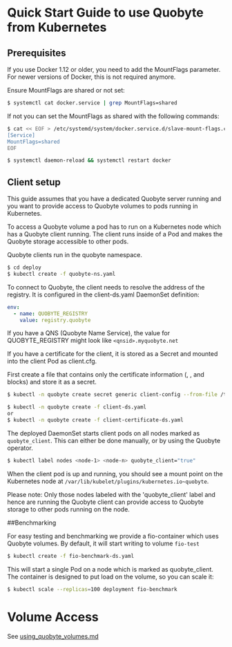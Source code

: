 # Quick Start Guide to use Quobyte from Kubernetes

## Prerequisites
If you use Docker 1.12 or older, you need to  add the MountFlags parameter.
For newer versions of Docker, this is not required anymore.

Ensure MountFlags are shared or not set:
```bash
$ systemctl cat docker.service | grep MountFlags=shared
```

If not you can set the MountFlags as shared with the following commands:
```bash
$ cat << EOF > /etc/systemd/system/docker.service.d/slave-mount-flags.conf
[Service]
MountFlags=shared
EOF

$ systemctl daemon-reload && systemctl restart docker
```

## Client setup
This guide assumes that you have a dedicated Quobyte server running and you
want to provide access to Quobyte volumes to pods running in Kubernetes.

To access a Quobyte volume a pod has to run on a Kubernetes node which has a
Quobyte client running. The client runs inside of a Pod and makes the Quobyte
storage accessible to other pods.

Quobyte clients run in the quobyte namespace.
```bash
$ cd deploy
$ kubectl create -f quobyte-ns.yaml
```

To connect to Quobyte, the client needs to resolve the address of the registry.
It is configured in the client-ds.yaml DaemonSet definition:
```yaml
env:
  - name: QUOBYTE_REGISTRY
    value: registry.quobyte
```
If you have a QNS (Quobyte Name Service), the value for QUOBYTE_REGISTRY might
look like `<qnsid>.myquobyte.net`

If you have a certificate for the client, it is stored as a Secret and
mounted into the client Pod as client.cfg.

First create a file that contains only the certificate information
(<ca>, <cert>, and <key> blocks) and store it as a secret.
```bash
$ kubectl -n quobyte create secret generic client-config --from-file /tmp/client.cfg
```

```bash
$ kubectl -n quobyte create -f client-ds.yaml
or
$ kubectl -n quobyte create -f client-certificate-ds.yaml
```

The deployed DaemonSet starts client pods on all nodes marked as `quobyte_client`.
This can either be done manually, or by using the Quobyte operator.

```bash
$ kubectl label nodes <node-1> <node-n> quobyte_client="true"
```

When the client pod is up and running, you should see a mount point on the Kubernetes node
at `/var/lib/kubelet/plugins/kubernetes.io~quobyte`.

Please note: Only those nodes labeled with the 'quobyte_client' label and hence
are running the Quobyte client can provide access to Quobyte storage to other pods
running on the node.

##Benchmarking

For easy testing and benchmarking we provide a fio-container which uses
Quobyte volumes. By default, it will start writing to volume `fio-test`

```bash
$ kubectl create -f fio-benchmark-ds.yaml
```
This will start a single Pod on a node which is marked as quobyte_client.
The container is designed to put load on the volume, so you can scale it:

```bash
$ kubectl scale --replicas=100 deployment fio-benchmark
```

# Volume Access
See [using_quobyte_volumes.md](using_quobyte_volumes.md)
